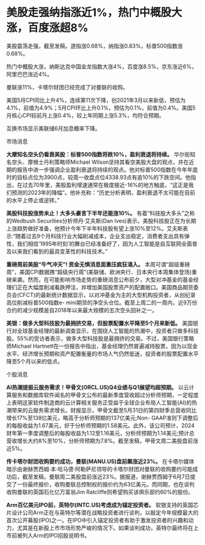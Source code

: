 

# 美股走强纳指涨近1%，热门中概股大涨，百度涨超8%

美股震荡走强，截至发稿，道指涨0.68%，纳指涨0.83%，标普500指数涨0.68%。

热门中概股大涨，纳斯达克中国金龙指数大涨4%，百度涨8.5%，京东涨近6%，阿里巴巴涨近4%。

曼联涨11%，卡塔尔财团已经完成了对曼联的收购。

美国5月CPI同比上升4%，连续第11次下降，创2021年3月以来新低，预估为4.1%，前值为4.9%；5月CPI环比上升0.1%，预估为0.1%，前值为0.4%。美国5月核心CPI较前月上涨0.4%，较上年同期上涨5.3%，均符合预期。

互换市场显示美联储6月加息概率下降。

市场消息

**大摩知名空头仍看衰美股：标普500指数将跌10%，盈利衰退将持续。** 华尔街知名空头、摩根士丹利策略师Michael
Wilson坚持其看空美股大盘的观点，并在近期的报告中进一步强调企业盈利衰退将持续的观点。他对标普500指数在今年年底时的目标点位为3900点，较周一收盘点位4338.93点有逾10%的下跌空间。他指出，在过去70年里，美股盈利增速通常在极度接近-16%的地方触底，“这正是我们预测的2023年的降幅”。他补充称：“历史分析表明，盈利衰退不太可能在目前的水平上停止或逆转。”

**美股科技股涨势未止！大多头豪言下半年还能涨10%。** 有着“科技股大多头”之称的Wedbush Securities分析师丹·艾夫斯(Dan
Ives)表示，美股科技股正在为长期上涨趋势做好准备，他预计今年下半年科技股有望上涨10%至12%。艾夫斯表示:“随着过去9个月科技行业大幅削减成本，企业支出稳定，消费者支出具有弹性，我们相信‘1995年时刻’的舞台已经准备好了，因为人工智能是自互联网全面普及以来我们看到的最具变革性的科技技术。”

**重磅周前美股“牛气冲天”! 资金无惧消息面重压疯狂涌入。**
本周可谓“超级重磅周”，美国CPI数据携“超级央行周”(美联储、欧洲央行、日本央行本周集体登场)重磅来袭。然而，在可能影响市场走势的重磅消息公布前夕，大型对冲基金的基金经理们正在大幅度削减看跌押注，并增加美国股票资产的配置敞口。美国商品期货委员会(CFCT)的最新统计数据显示，以对冲基金为主的大型机构投资者，从创纪录高位削减标普500指数e-
mini期货的净空头仓位。截至上周二的一周内，近9万份合约的减少规模是自2018年以来最大规模的五次空头回补之一。

**美银：做多大型科技股为最拥挤交易，但股票配置水平降至5个月来新低。**
美国银行对全球基金经理的最新调查显示，在围绕人工智能的热潮中，投资者只做多科技股。55%的受访者表示，做多大型科技股是最拥挤的交易。不过，美国银行策略师Michael
Hartnett在一份报告中指出，基金经理仍然普遍减持股票，因为以现金水平、经济增长预期和资产配置衡量的市场人气仍然低迷，投资者的股票配置水平降至5个月以来的低点。

个股消息

**AI热潮提振云服务需求！甲骨文(ORCL.US)Q4业绩与Q1展望均超预期。**
以云计算服务和数据库软件闻名的甲骨文公布的最新季度营收超过分析师预期，一定程度上表明这家软件制造商的云计算相关服务正受益于全球企业布局人工智能(AI)的热潮带来的云服务需求增长。财报显示，甲骨文截至5月31日的第四财季总营收同比增长17%至138亿美元，略高于分析师预期的137亿美元;Non-
GAAP准则下调整后的每股收益为1.67美元，好于分析师预期的1.58美元。此外，该公司预计，2024财年第一季度调整后的每股收益为1.12至1.16美元，分析师预期为1.14美元;预计总营收增长大约8%至10%，分析师预期为7.8%。截至发稿，甲骨文周二美股盘前涨近5%。

**传卡塔尔财团收购要约成功，曼联(MANU.US)盘前飙涨近23%。**
在卡塔尔媒体暗示由谢赫贾西姆·本·哈马德·阿勒萨尼领导的卡塔尔财团对曼联的收购要约可能成功后，截至发稿，曼联周二美股盘前涨近23%。据报道，谢赫贾西姆于6月7日提交了一份最终报价，收购曼联总控制权的报价约为63亿美元。而同期，也在谈判收购曼联的英国石化亿万富翁Jim
Ratcliffe则希望购买该俱乐部约60%的股份。

**Arm百亿美元IPO前，英特尔(INTC.US)考虑成为锚定投资者。**
软银支持的英国芯片设计公司Arm正在与英特尔等潜在战略投资者进行谈判，以敲定今年规模最大的首次公开募股(IPO)之一。在IPO中引入锚定投资者有助于激发投资者的兴趣和动力，尤其是在新股上市市场形势严峻的情况下。如果谈判成功，英特尔最终将在上市前被列入Arm的IPO招股说明书。

